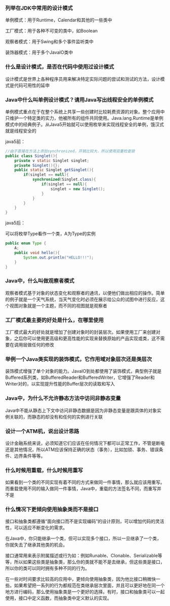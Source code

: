 ### 列举在JDK中常用的设计模式

单例模式：用于Runtime，Calendar和其他的一些类中

工厂模式：用于各种不可变的类中，如Boolean

观察者模式：用于Swing和多个事件监听类中

装饰器模式：用于多个JavaIO类中

### 什么是设计模式，是否在代码中使用过设计模式

设计模式是世界上各种程序员用来解决特定实际问题的尝试和测试的方法，设计模式是代码可用性的延申

### Java中什么叫单例设计模式？请用Java写出线程安全的单例模式

单例模式重点在于在整个系统上共享一些创建时比较耗费资源的对象。整个应用中只维护一个特定类的实力，他被所有的组件共同使用。Java.lang.Runtime是单例模式中的经典例子。从Java5开始就可以使用枚举来实现线程安全的单例，饿汉式就是线程安全的

java5前：

```java
//由于直接在方法上添加synchronized，开销比较大，所以使用双重检查锁
public class Singlet(){
    private v static Singlet singlet;
    private Singlet(){};
    public static Singlet getSinglet(){
        if(singlet == null){
            synchronized(Singlet.class){
                if(singlet == null){
                    singlet = new Singlet();
                }
            }
        }  
    }
}
```

java5后：

可以将枚举Type看作一个类，A为Type的实例

```java
public enum Type {
    A;
    public void hello(){
        System.out.println("HELLO!!!");
    }
}
```

### Java中，什么叫做观察者模式

观察者模式基于对象的状态变化和观察者的通讯，以便他们做出相应的操作。简单的例子就是一个天气系统，当天气变化时必须在展示给公众的试图中进行反应，这个视图对象就是一个主题，而不同的视图就是观察者

### 工厂模式最主要的好处是什么，在哪里使用

工厂模式最大的好处就是增加了创建对象时的封装层次。如果使用工厂来创建对象，之后你可以使用更高级和更高性能的实现来替换原始的产品实现或类，这不需要在调用层做任何的修改

### 举例一个Java类实现的装饰模式，它作用域对象层次还是类层次

装饰模式增强了单个对象的能力。JavaIO到处都使用了装饰模式，典型例子就是Buffered系列类，如BufferedReader和BufferedWriter，它增强了Reader和Writer对的，以实现提升性能的Buffer层次的读取和写入

### Java中，为什么不允许静态方法中访问非静态变量

Java中不能从静态上下文中访问非静态数据是因为非静态变量是跟具体的对象实例关联的，而静态的却没有和任何的实例进行关联

### 设计一个ATM机，说出设计思路

设计金融系统来说，必须知道它们应该在任何情况下都可以正常工作，不管是断电还是其他情况，所以ATM应该保持正确的状态（事务），比如加锁、事务、错误条件、边界条件等等。

### 什么时候用重载，什么时候用重写

如果看到一个类的不同实现有着不同的方式来做同一件事情，那么就应该用重写。而重载使用不同的输入做同一件事情，Java中，重载的方法签名不同，而重写并不是

### 什么情况下更倾向使用抽象类而不是接口

接口和抽象类都遵循“面向接口而不是实现编码”的设计原则，可以增加代码的灵活性，可以适应不断变化的需求。

在Java中，你只能继承一个类，但可以实现多个接口，所以一旦继承了一个类，你就失去了继承其他类的机会。

接口通常用来表示附属描述或行为如：例如Runable、Clonable、Serializable等等，所以如果这些类是抽象类，那么你的类就不能不是去继承，但这些类是接口，所以你的类可以同时拥有多种不同的行为。

在一些对时间要求比较高的应用中，更倾向使用抽象类，因为他比接口稍微快一些。如果希望把一系列的行为都规范在类继承层次里面，并且可以更好地在同一个地方进行编码，那么使用抽象类是一个更好的选择。有时，接口和抽象类可以一起使用，接口中定义函数，而抽象类中定义默认的实现。

